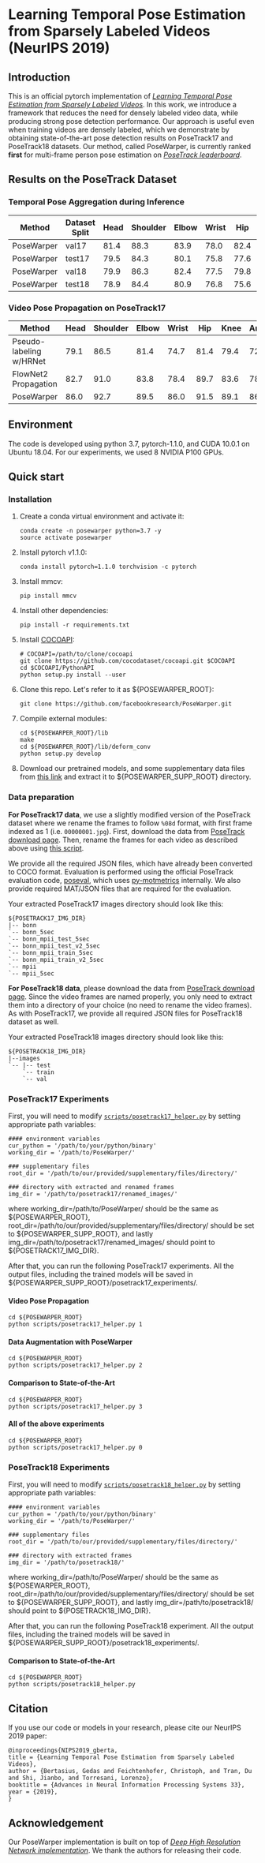 # Learning Temporal Pose Estimation from Sparsely Labeled Videos (NeurIPS 2019)

## Introduction
This is an official pytorch implementation of [*Learning Temporal Pose Estimation from Sparsely Labeled Videos*](https://arxiv.org/abs/1906.04016). 
In this work, we introduce a framework that reduces the need for densely labeled video data, while producing strong pose detection performance. Our approach is useful even when training videos are densely labeled, which we demonstrate by obtaining state-of-the-art pose detection results on PoseTrack17 and PoseTrack18 datasets. Our method, called PoseWarper, is currently ranked **first** for multi-frame person pose estimation on [*PoseTrack leaderboard*](https://posetrack.net/leaderboard.php).

## Results on the PoseTrack Dataset
### Temporal Pose Aggregation during Inference
| Method       |  Dataset Split | Head | Shoulder | Elbow | Wrist |  Hip | Knee | Ankle | Mean |
|--------------|--------------------|------|----------|-------|-------|------|------|-------|------|
| PoseWarper | val17  | 81.4 |     88.3 |  83.9 |  78.0 | 82.4 | 80.5 |  73.6 | 81.2 |
| PoseWarper | test17 | 79.5 |     84.3 |  80.1 |  75.8 | 77.6 | 76.8 |  70.8 | 77.9 |
| PoseWarper | val18  | 79.9 |     86.3 |  82.4 |  77.5 | 79.8 | 78.8 |  73.2 | 79.7 |
| PoseWarper | test18 | 78.9 |     84.4 |  80.9 |  76.8 | 75.6 | 77.5 |  71.8 | 78.0 |

### Video Pose Propagation on PoseTrack17
| Method                     | Head | Shoulder | Elbow | Wrist |  Hip | Knee | Ankle | Mean |
|--------------------|------|----------|-------|-------|------|------|-------|------|
| Pseudo-labeling w/HRNet   | 79.1 |     86.5 |  81.4 |  74.7 | 81.4 | 79.4 |  72.3 | 79.3 |
| FlowNet2 Propagation      | 82.7 |     91.0 |  83.8 |  78.4 | 89.7 | 83.6 |  78.1 | 83.8 |
| PoseWarper                | 86.0 |     92.7 |  89.5 |  86.0 | 91.5 | 89.1 |  86.6 | 88.7 |

## Environment
The code is developed using python 3.7, pytorch-1.1.0, and CUDA 10.0.1 on Ubuntu 18.04. For our experiments, we used 8 NVIDIA P100 GPUs.

## Quick start
### Installation
1. Create a conda virtual environment and activate it:
   ```
   conda create -n posewarper python=3.7 -y
   source activate posewarper
   ```
2. Install pytorch v1.1.0:
   ```
   conda install pytorch=1.1.0 torchvision -c pytorch
   ```
3. Install mmcv:
   ```
   pip install mmcv
   ```
4. Install other dependencies:
   ```
   pip install -r requirements.txt
   ```
5. Install [COCOAPI](https://github.com/cocodataset/cocoapi):
   ```
   # COCOAPI=/path/to/clone/cocoapi
   git clone https://github.com/cocodataset/cocoapi.git $COCOAPI
   cd $COCOAPI/PythonAPI
   python setup.py install --user
   ```
6. Clone this repo. Let's refer to it as ${POSEWARPER_ROOT}:
   ```
   git clone https://github.com/facebookresearch/PoseWarper.git
   ```
7. Compile external modules:
   ```
   cd ${POSEWARPER_ROOT}/lib
   make
   cd ${POSEWARPER_ROOT}/lib/deform_conv
   python setup.py develop
   ```
8. Download our pretrained models, and some supplementary data files from [this link](https://www.dropbox.com/s/ygfy6r8nitoggfq/PoseWarper_supp_files.zip?dl=0) and extract it to ${POSEWARPER_SUPP_ROOT} directory.
  
### Data preparation
**For PoseTrack17 data**, we use a slightly modified version of the PoseTrack dataset where we rename the frames to follow `%08d` format, with first frame indexed as 1 (i.e. `00000001.jpg`). First, download the data from [PoseTrack download page](https://posetrack.net/users/download.php). Then, rename the frames for each video as described above using [this script](https://github.com/facebookresearch/DetectAndTrack/blob/master/tools/gen_posetrack_json.py). 

We provide all the required JSON files, which have already been converted to COCO format. Evaluation is performed using the official PoseTrack evaluation code, [poseval](https://github.com/leonid-pishchulin/poseval), which uses [py-motmetrics](https://github.com/cheind/py-motmetrics) internally. We also provide required MAT/JSON files that are required for the evaluation.

Your extracted PoseTrack17 images directory should look like this:
```
${POSETRACK17_IMG_DIR}
|-- bonn
`-- bonn_5sec
`-- bonn_mpii_test_5sec
`-- bonn_mpii_test_v2_5sec
`-- bonn_mpii_train_5sec
`-- bonn_mpii_train_v2_5sec
`-- mpii
`-- mpii_5sec
```

**For PoseTrack18 data**, please download the data from [PoseTrack download page](https://posetrack.net/users/download.php). Since the video frames are named properly, you only need to extract them into a directory of your choice (no need to rename the video frames). As with PoseTrack17, we provide all required JSON files for PoseTrack18 dataset as well.

Your extracted PoseTrack18 images directory should look like this:
```
${POSETRACK18_IMG_DIR}
|--images
`-- |-- test
    `-- train
    `-- val
```

### PoseTrack17 Experiments

First, you will need to modify [`scripts/posetrack17_helper.py`](scripts/posetrack17_helper.py) by setting appropriate path variables:
```
#### environment variables
cur_python = '/path/to/your/python/binary'
working_dir = '/path/to/PoseWarper/'

### supplementary files
root_dir = '/path/to/our/provided/supplementary/files/directory/'

### directory with extracted and renamed frames
img_dir = '/path/to/posetrack17/renamed_images/'
```

where working_dir=/path/to/PoseWarper/ should be the same as ${POSEWARPER_ROOT}, root_dir=/path/to/our/provided/supplementary/files/directory/ should be set to ${POSEWARPER_SUPP_ROOT}, and lastly img_dir=/path/to/posetrack17/renamed_images/ should point to ${POSETRACK17_IMG_DIR}.

After that, you can run the following PoseTrack17 experiments. All the output files, including the trained models will be saved in ${POSEWARPER_SUPP_ROOT}/posetrack17_experiments/.

#### Video Pose Propagation
 
```
cd ${POSEWARPER_ROOT}
python scripts/posetrack17_helper.py 1
```

#### Data Augmentation with PoseWarper

```
cd ${POSEWARPER_ROOT}
python scripts/posetrack17_helper.py 2
```

#### Comparison to State-of-the-Art
```
cd ${POSEWARPER_ROOT}
python scripts/posetrack17_helper.py 3
```

#### All of the above experiments

```
cd ${POSEWARPER_ROOT}
python scripts/posetrack17_helper.py 0
```


### PoseTrack18 Experiments

First, you will need to modify [`scripts/posetrack18_helper.py`](scripts/posetrack18_helper.py) by setting appropriate path variables:
```
#### environment variables
cur_python = '/path/to/your/python/binary'
working_dir = '/path/to/PoseWarper/'

### supplementary files
root_dir = '/path/to/our/provided/supplementary/files/directory/'

### directory with extracted frames
img_dir = '/path/to/posetrack18/'
```

where working_dir=/path/to/PoseWarper/ should be the same as ${POSEWARPER_ROOT}, root_dir=/path/to/our/provided/supplementary/files/directory/ should be set to ${POSEWARPER_SUPP_ROOT}, and lastly img_dir=/path/to/posetrack18/ should point to ${POSETRACK18_IMG_DIR}.

After that, you can run the following PoseTrack18 experiment. All the output files, including the trained models will be saved in ${POSEWARPER_SUPP_ROOT}/posetrack18_experiments/.

#### Comparison to State-of-the-Art

```
cd ${POSEWARPER_ROOT}
python scripts/posetrack18_helper.py
```

## Citation
If you use our code or models in your research, please cite our NeurIPS 2019 paper:
```
@inproceedings{NIPS2019_gberta,
title = {Learning Temporal Pose Estimation from Sparsely Labeled Videos},
author = {Bertasius, Gedas and Feichtenhofer, Christoph, and Tran, Du and Shi, Jianbo, and Torresani, Lorenzo},
booktitle = {Advances in Neural Information Processing Systems 33},
year = {2019},
}
```

## Acknowledgement

Our PoseWarper implementation is built on top of [*Deep High Resolution Network implementation*](https://github.com/leoxiaobin/deep-high-resolution-net.pytorch). We thank the authors for releasing their code.

